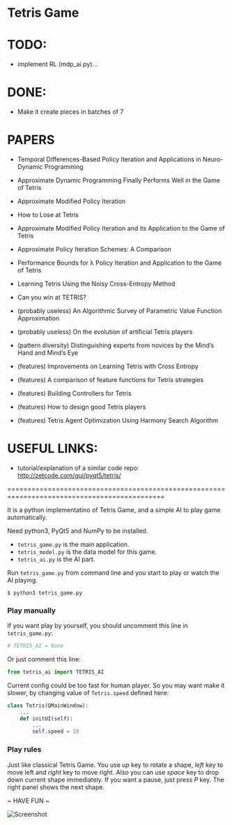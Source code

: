# Tetris Game

<!-- **You must run `chmod a+x tetris_model.py` in order for the program to restart itself!!!** -->

# TODO:

* implement RL (mdp_ai.py)...

# DONE:

* Make it create pieces in batches of 7

# PAPERS

* Temporal Differences-Based Policy Iteration and Applications in Neuro-Dynamic Programming

* Approximate Dynamic Programming Finally Performs Well in the Game of Tetris

* Approximate Modified Policy Iteration

* How to Lose at Tetris

* Approximate Modified Policy Iteration and its Application to the Game of Tetris

* Approximate Policy Iteration Schemes: A Comparison

* Performance Bounds for λ Policy Iteration and Application to the Game of Tetris

* Learning Tetris Using the Noisy Cross-Entropy Method

* Can you win at TETRIS?

* (probably useless) An Algorithmic Survey of Parametric Value Function Approximation

* (probably useless) On the evolution of artificial Tetris players

* (pattern diversity) Distinguishing experts from novices by the Mind’s Hand and Mind’s
Eye

* (features) Improvements on Learning Tetris with Cross Entropy

* (features) A comparison of feature functions for Tetris strategies

* (features) Building Controllers for Tetris

* (features) How to design good Tetris players

* (features) Tetris Agent Optimization Using Harmony Search Algorithm

# USEFUL LINKS:

* tutorial/explanation of a similar code repo: http://zetcode.com/gui/pyqt5/tetris/

=============================================================================================

It is a python implementatino of Tetris Game, and a simple AI to play game automatically.

Need python3, PyQt5 and NumPy to be installed.

* `tetris_game.py` is the main application.
* `tetris_model.py` is the data model for this game.
* `tetris_ai.py` is the AI part.

Run `tetris_game.py` from command line and you start to play or watch the AI playing.

```shell
$ python3 tetris_game.py
```

### Play manually

If you want play by yourself, you should uncomment this line in `tetris_game.py`:

```python
# TETRIS_AI = None
```

Or just comment this line:

```python
from tetris_ai import TETRIS_AI
```

Current config could be too fast for human player. So you may want make it slower, by changing value of `Tetris.speed` defined here:

```python
class Tetris(QMainWindow):
    ...
    def initUI(self):
        ...
        self.speed = 10
```

### Play rules

Just like classical Tetris Game. You use *up* key to rotate a shape, *left* key to move left and *right* key to move right. Also you can use *space* key to drop down current shape immediately. If you want a pause, just press *P* key. The right panel shows the next shape.

~ HAVE FUN ~

![Screenshot](doc/pics/screenshot_01.png)
